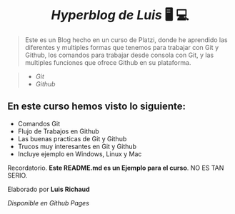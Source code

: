<h1> <center><i>Hyperblog de Luis</i>  🖥️ 💻</center> </h1>

> Este es un Blog hecho en un curso de Platzi, donde he aprendido las diferentes y multiples formas que tenemos para trabajar con Git y Github, los comandos para trabajar desde consola con Git, y las multiples funciones que ofrece Github en su plataforma.

> - *Git*
> - *Github*

## En este curso hemos visto lo siguiente:
* Comandos Git
* Flujo de Trabajos en Github
* Las buenas practicas de Git y Github
* Trucos muy interesantes en Git y Github
* Incluye ejemplo en Windows, Linux y Mac

Recordatorio. **Este README.md es un Ejemplo para el curso**. NO ES TAN SERIO.

Elaborado por **Luis Richaud**
<p> <i>Disponible en Github Pages</i> </p>


